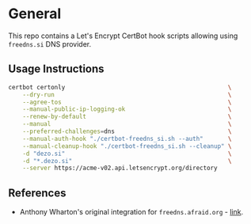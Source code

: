 # General

This repo contains a Let's Encrypt CertBot hook scripts allowing using `freedns.si` DNS provider.

## Usage Instructions

```bash
certbot certonly                                              \
    --dry-run                                                 \
    --agree-tos                                               \
    --manual-public-ip-logging-ok                             \
    --renew-by-default                                        \
    --manual                                                  \
    --preferred-challenges=dns                                \
    --manual-auth-hook "./certbot-freedns_si.sh --auth"       \
    --manual-cleanup-hook "./certbot-freedns_si.sh --cleanup" \
    -d "dezo.si"                                              \
    -d "*.dezo.si"                                            \
    --server https://acme-v02.api.letsencrypt.org/directory
```

## References

- Anthony Wharton's original integration for `freedns.afraid.org` - [link](https://gist.github.com/AnthonyWharton/a0e8faae7195a5c1dea210466eda1c92).
